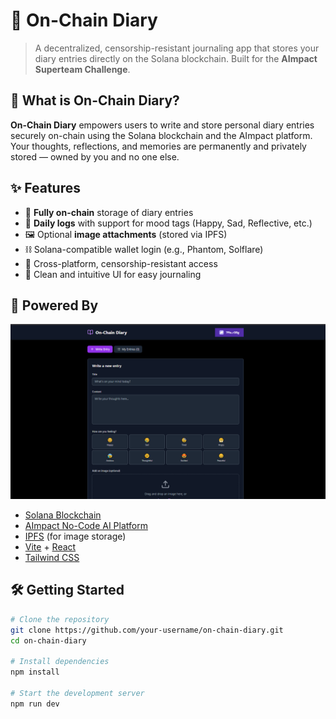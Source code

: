 # 📝 On-Chain Diary

> A decentralized, censorship-resistant journaling app that stores your diary entries directly on the Solana blockchain. Built for the **AImpact Superteam Challenge**.

## 🚀 What is On-Chain Diary?

**On-Chain Diary** empowers users to write and store personal diary entries securely on-chain using the Solana blockchain and the AImpact platform. Your thoughts, reflections, and memories are permanently and privately stored — owned by you and no one else.

## ✨ Features

- 🔐 **Fully on-chain** storage of diary entries
- 📅 **Daily logs** with support for mood tags (Happy, Sad, Reflective, etc.)
- 🖼️ Optional **image attachments** (stored via IPFS)
- ⛓️ Solana-compatible wallet login (e.g., Phantom, Solflare)
- 📲 Cross-platform, censorship-resistant access
- 💬 Clean and intuitive UI for easy journaling

## 🧠 Powered By

![App Images](/public/images/images.png)

- [Solana Blockchain](https://solana.com)
- [AImpact No-Code AI Platform](https://aimpact.dev)
- [IPFS](https://ipfs.tech) (for image storage)
- [Vite](https://vitejs.dev) + [React](https://react.dev)
- [Tailwind CSS](https://tailwindcss.com)

## 🛠️ Getting Started

```bash
# Clone the repository
git clone https://github.com/your-username/on-chain-diary.git
cd on-chain-diary

# Install dependencies
npm install

# Start the development server
npm run dev